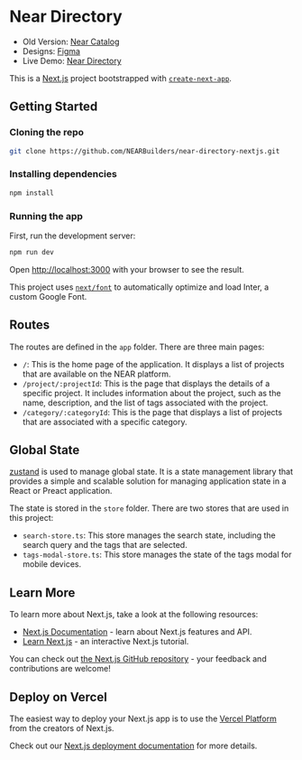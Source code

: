 # Near Directory

- Old Version: [Near Catalog](https://dev.near.org/nearcatalog.near/widget/Index)
- Designs: [Figma](https://www.figma.com/design/I9qRE8BQA8dfFYyYrFRnnm/NBH-Ongoing-Design-Files?node-id=245-2&t=KbwqZF8zbf7uFCt4-0)
- Live Demo: [Near Directory](https://near-directory-nextjs.vercel.app/)

This is a [Next.js](https://nextjs.org/) project bootstrapped with [`create-next-app`](https://github.com/vercel/next.js/tree/canary/packages/create-next-app).

## Getting Started

### Cloning the repo

```bash
git clone https://github.com/NEARBuilders/near-directory-nextjs.git
```

### Installing dependencies

```bash
npm install
```

### Running the app

First, run the development server:

```bash
npm run dev
```

Open [http://localhost:3000](http://localhost:3000) with your browser to see the result.

This project uses [`next/font`](https://nextjs.org/docs/basic-features/font-optimization) to automatically optimize and load Inter, a custom Google Font.

## Routes

The routes are defined in the `app` folder. There are three main pages:

- `/`: This is the home page of the application. It displays a list of projects that are available on the NEAR platform.
- `/project/:projectId`: This is the page that displays the details of a specific project. It includes information about the project, such as the name, description, and the list of tags associated with the project.
- `/category/:categoryId`: This is the page that displays a list of projects that are associated with a specific category.

## Global State

[zustand](https://github.com/pmndrs/zustand) is used to manage global state. It is a state management library that provides a simple and scalable solution for managing application state in a React or Preact application.

The state is stored in the `store` folder. There are two stores that are used in this project:

- `search-store.ts`: This store manages the search state, including the search query and the tags that are selected.
- `tags-modal-store.ts`: This store manages the state of the tags modal for mobile devices.

## Learn More

To learn more about Next.js, take a look at the following resources:

- [Next.js Documentation](https://nextjs.org/docs) - learn about Next.js features and API.
- [Learn Next.js](https://nextjs.org/learn) - an interactive Next.js tutorial.

You can check out [the Next.js GitHub repository](https://github.com/vercel/next.js/) - your feedback and contributions are welcome!

## Deploy on Vercel

The easiest way to deploy your Next.js app is to use the [Vercel Platform](https://vercel.com/new?utm_medium=default-template&filter=next.js&utm_source=create-next-app&utm_campaign=create-next-app-readme) from the creators of Next.js.

Check out our [Next.js deployment documentation](https://nextjs.org/docs/deployment) for more details.
